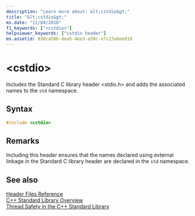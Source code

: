```yaml
---
description: "Learn more about: &lt;cstdio&gt;"
title: "&lt;cstdio&gt;"
ms.date: "11/04/2016"
f1_keywords: ["<cstdio>"]
helpviewer_keywords: ["cstdio header"]
ms.assetid: 838ca50b-dea5-4ee3-a39c-e7c23a6ee016
---
```

# &lt;cstdio&gt;

Includes the Standard C library header \<stdio.h> and adds the associated names to the `std` namespace.

## Syntax

```cpp
#include <cstdio>
```

## Remarks

Including this header ensures that the names declared using external linkage in the Standard C library header are declared in the `std` namespace.

## See also

[Header Files Reference](../standard-library/cpp-standard-library-header-files.md)\
[C++ Standard Library Overview](../standard-library/cpp-standard-library-overview.md)\
[Thread Safety in the C++ Standard Library](../standard-library/thread-safety-in-the-cpp-standard-library.md)

